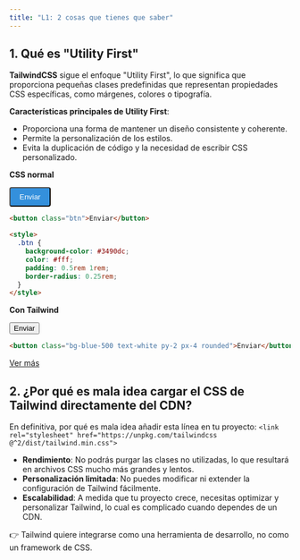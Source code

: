 ```yaml
---
title: "L1: 2 cosas que tienes que saber"
---
```



## 1. Qué es "Utility First"
**TailwindCSS** sigue el enfoque "Utility First", lo que significa que proporciona pequeñas clases predefinidas que representan propiedades CSS específicas, como márgenes, colores o tipografía. 

**Características principales de Utility First**:

- Proporciona una forma de mantener un diseño consistente y coherente.
- Permite la personalización de los estilos.
- Evita la duplicación de código y la necesidad de escribir CSS personalizado.

**CSS normal**

<button class="btn">Enviar</button>

<style>
  .btn {
    background-color: #3490dc;
    color: #fff;
    padding: 0.5rem 1rem;
    border-radius: 0.25rem;
  }
</style>

```html
<button class="btn">Enviar</button>

<style>
  .btn {
    background-color: #3490dc;
    color: #fff;
    padding: 0.5rem 1rem;
    border-radius: 0.25rem;
  }
</style>
```

**Con Tailwind**

<button class="bg-blue-500 text-white py-2 px-4 rounded">Enviar</button>

```html
<button class="bg-blue-500 text-white py-2 px-4 rounded">Enviar</button>
```

[Ver más](https://tailwindcss.com/docs/utility-first)


## 2. ¿Por qué es mala idea cargar el CSS de Tailwind directamente del CDN?
En definitiva, por qué es mala idea añadir esta línea en tu proyecto:
``<link rel="stylesheet" href="https://unpkg.com/tailwindcss @^2/dist/tailwind.min.css">``

- **Rendimiento**: No podrás purgar las clases no utilizadas, lo que resultará en archivos CSS mucho más grandes y lentos.
- **Personalización limitada**: No puedes modificar ni extender la configuración de Tailwind fácilmente.
- **Escalabilidad**: A medida que tu proyecto crece, necesitas optimizar y personalizar Tailwind, lo cual es complicado cuando dependes de un CDN.

👉 Tailwind quiere integrarse como una herramienta de desarrollo, no como un framework de CSS.